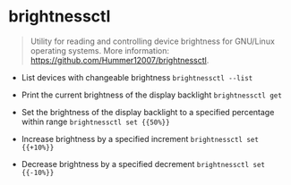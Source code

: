 # brightnessctl
> Utility for reading and controlling device brightness for GNU/Linux operating systems.
> More information: <https://github.com/Hummer12007/brightnessctl>.

- List devices with changeable brightness
`brightnessctl --list`

- Print the current brightness of the display backlight
`brightnessctl get`

- Set the brightness of the display backlight to a specified percentage within range
`brightnessctl set {{50%}}`

- Increase brightness by a specified increment
`brightnessctl set {{+10%}}`

- Decrease brightness by a specified decrement
`brightnessctl set {{-10%}}`
